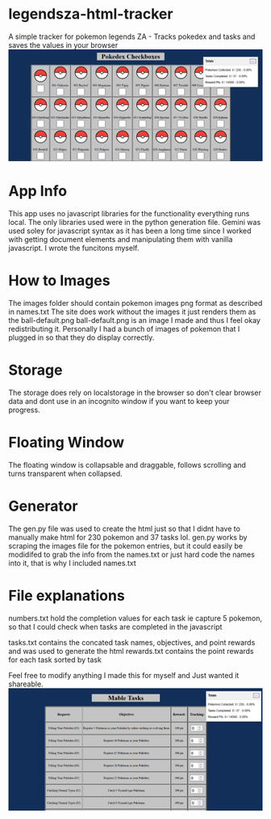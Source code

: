 # legendsza-html-tracker
A simple tracker for pokemon legends ZA - Tracks pokedex and tasks and saves the values in your browser
![Example Image](example1.png)
# App Info
This app uses no javascript libraries for the functionality everything runs local. The only libraries used were in the python generation file.
Gemini was used soley for javascript syntax as it has been a long time since I worked with getting document elements and manipulating them with vanilla javascript. I wrote the funcitons myself.

# How to Images
The images folder should contain pokemon images png format as described in names.txt
The site does work without the images it just renders them as the ball-default.png 
ball-default.png is an image I made and thus I feel okay redistributing it. 
Personally I had a bunch of images of pokemon that I plugged in so that they do display correctly.

# Storage
The storage does rely on localstorage in the browser so don't clear browser data and dont use in an incognito window if you want to keep your progress.

# Floating Window
The floating window is collapsable and draggable, follows scrolling and turns transparent when collapsed. 

# Generator
The gen.py file was used to create the html just so that I didnt have to manually make html for 230 pokemon and 37 tasks lol. 
gen.py works by scraping the images file for the pokemon entries, but it could easily be modidifed to grab the info from the names.txt or just hard code the names into it, that is why I included names.txt

# File explanations
numbers.txt hold the completion values for each task ie capture 5 pokemon, so that I could check when tasks are completed in the javascript

tasks.txt contains the concated task names, objectives, and point rewards and was used to generate the html
rewards.txt contains the point rewards for each task sorted by task

Feel free to modify anything I made this for myself and Just wanted it shareable. 
![Example Image](example2.png)